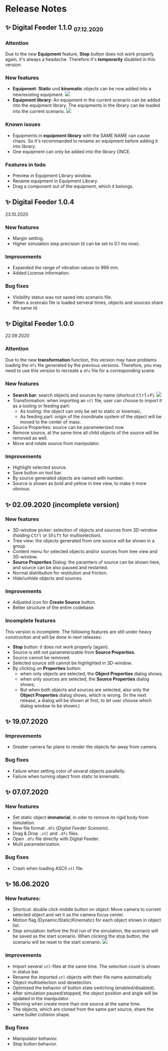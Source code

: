 # Release Notes

## ✨ Digital Feeder 1.1.0 <sub>07.12.2020</sub>


### **Attention**

Due to the new **Equipment** feature, **Stop** button does not work properly again, it's always a headache. Therefore it's **temporarily** disabled in this version.

### New features

- **Equipment**: **Static** und **kinematic** objects can be now added into a new/existing equipment.
![](img/equipment.png)
- **Equipment library**: An equipment in the current scenario can be added into the equipment library. The equipments in the library can be loaded into the current scenario.
![](img/equipment_library.png)

### Known issues

- Equipments in **equipment library** with the SAME NAME can cause chaos. So it's recommanded to rename an equipment before adding it into library.
- One equipment can only be added into the library ONCE.

### Features in todo

- Preview in Equipment Library window.
- Rename equipment in Equipment Library.
- Drag a component out of the equipment, which it belongs.

## ✨ Digital Feeder 1.0.4
23.10.2020

### New features

- Margin setting.
- Higher simulation step precision (it can be set to 0.1 ms now).

### Improvements

- Expanded the range of vibration values to 999 mm.
- Added License information.


### Bug fixes
- Visibility status was not saved into scenario file.
- When a scenraio file is loaded serveral times, objects and sources share the same id.

## ✨ Digital Feeder 1.0.0
22.09.2020

### **Attention**

Due to the new **transformation** function, this version may have problems loading the `dfs` file generated by the previous versions. Therefore, you may need to use this version to recreate a `dfs` file for a corresponding scene.


### New features

- **Search bar**: search objects and sources by name (shortcut <kbd>Ctrl</kbd>+<kbd>F</kbd>).
![](img/searchbar.png)
- Transformation: when importing an `stl` file, user can choose to import it as a tooling or feeding part:
	- As tooling: the object can only be set to static or kinemaic,
	- As feeding part: origin of the coordinate system of the object will be moved to the center of mass.
- Source Properties: source can be parameterized now.
- Remove source, at the same time all child objects of the source will be removed as well.
- Move and rotate source from manipulator.




### Improvements

- Highlight selected source.
- Save button on tool bar.
- By source generated objects are named with number.
- Source is shown as bold and yellow in tree view, to make it more obvious.



## ✨ 02.09.2020 (incomplete version)

### New features

- 3D-window picker: selection of objects and sources from 3D-window (holding <kbd>Ctrl</kbd> or <kbd>Shift</kbd> for multiselection).
- Tree view: the objects generated from one source will be shown in a group.
- Content menu for selected objects and/or sources from tree view and 3D-window.
- **Source Properties** Dialog: the paramters of source can be shown here, and source can be also paused and restarted.
- Normal distribution for restitution and friction.
- Hide/unhide objects and sources.

### Improvements

- Adjusted icon for **Create Source** button.
- Better structure of the entire codebase.

### Incomplete features

This version is incomplete. The following features are still under heavy construction and will be done in next releases:

- **Stop** button: it does not work properly (again).
- Source is still not parameterizable from **Source Properties**.
- Source cannot be removed.
- Selected source still cannot be highlighted in 3D-window.
- By clicking on **Properties** button: 
	- when only objects are selected, the **Object Properties** dialog shows;
	- when only sources are selected, the **Source Properties** dialog shows;
	- But when both objects and sources are selected, also only the **Object Properties** dialog shows, which is wrong. (In the next release, a dialog will be shown at first, to let user choose which dialog window to be shown.)


## ✨ 19.07.2020

###  Improvements

- Greater camera far plane to render the objects far away from camera.

### Bug fixes

- Failure when setting color of sevaral objects parallelly.
- Failure when turning object from static to kinematic.

## ✨ 07.07.2020

### New features

- Set static object **immaterial**, in oder to remove its rigid body from simulation.
- New file format `.dfs` (*Digital Feeder Scenario*).
- Drag & Drop `.stl` and `.dfs` files.
- Open `.dfs` file directly with Digital Feeder.
- Multi parameterization.

### Bug fixes

- Crash when loading ASCII `stl` file.

## ✨ 16.06.2020

### New features:

- Shortcut: double click middle button on object: Move camera to current selected object and set it as the camera focus center.
- Motion flag (Dynamic/Static/Kinematic) for each object shown in object list.
- Stop simulation: before the first run of the simulation, the scenario will be saved as the start scenario. When clicking the stop button, the scenario will be reset to the start scenario:
![](/img/stop_button.gif) 

###  Improvements

- Import several `stl`-files at the same time. The selection count is shown in status bar.
- Rename the imported `stl` objects with their file name automatically.
- Object multiselection und deselection.
- Optimized the behavior of button state switching (enabled/disabled).
- After simulation paused/stopped, the object position and angle will be updated in the manipulator.
- Warning when create more than one source at the same time.
- The objects, which are cloned from the same part source, share the same bullet collision shape.


### Bug fixes

- Manipulator behavior.
- Stop button behavior.

